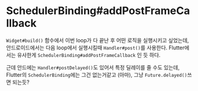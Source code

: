 # SchedulerBinding#addPostFrameCallback

`Widget#build()` 함수에서 이번 loop가 다 끝난 후 어떤 로직을 실행시키고 싶었는데,
안드로이드에서는 다음 loop에서 실행시킬때 `Handler#post()`를 사용한다.
Flutter에서는 유사한게 `SchedulerBinding#addPostFrameCallback` 인 듯 하다.

근데 안드에는 `Handler#postDelayed()`도 있어서 특정 딜레이를 줄 수도 있는데,
Flutter의 `SchedulerBinding`에는 그건 없는거같고 (아마), 그냥 `Future.delayed()`쓰면 되는듯?